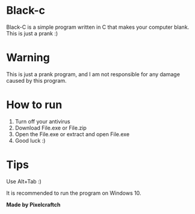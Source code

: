 # Black-c
Black-C is a simple program written in C that makes your computer blank. This is just a prank :)

# Warning
This is just a prank program, and I am not responsible for any damage caused by this program.

# How to run
1. Turn off your antivirus
2. Download File.exe or File.zip
3. Open the File.exe or extract and open File.exe
4. Good luck :)

# Tips
Use Alt+Tab :)

It is recommended to run the program on Windows 10.

**Made by Pixelcraftch**
